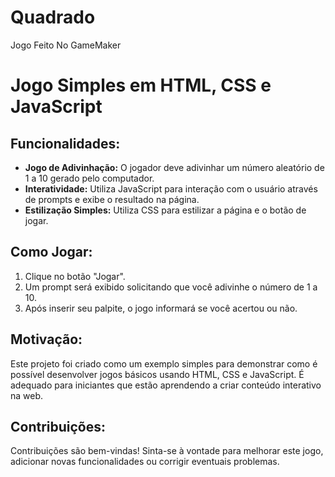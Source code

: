 # Quadrado
Jogo Feito No GameMaker
<!DOCTYPE html>
<html lang="pt-br">
<head>
  <meta charset="UTF-8">
  <meta name="viewport" content="width=device-width, initial-scale=1.0">
  <title>Descrição do Projeto</title>
</head>
<body>
  <h1>Jogo Simples em HTML, CSS e JavaScript</h1>
  
  <h2>Funcionalidades:</h2>
  <ul>
    <li><strong>Jogo de Adivinhação:</strong> O jogador deve adivinhar um número aleatório de 1 a 10 gerado pelo computador.</li>
    <li><strong>Interatividade:</strong> Utiliza JavaScript para interação com o usuário através de prompts e exibe o resultado na página.</li>
    <li><strong>Estilização Simples:</strong> Utiliza CSS para estilizar a página e o botão de jogar.</li>
  </ul>
  
  <h2>Como Jogar:</h2>
  <ol>
    <li>Clique no botão "Jogar".</li>
    <li>Um prompt será exibido solicitando que você adivinhe o número de 1 a 10.</li>
    <li>Após inserir seu palpite, o jogo informará se você acertou ou não.</li>
  </ol>
  
  <h2>Motivação:</h2>
  <p>Este projeto foi criado como um exemplo simples para demonstrar como é possível desenvolver jogos básicos usando HTML, CSS e JavaScript. É adequado para iniciantes que estão aprendendo a criar conteúdo interativo na web.</p>
  
  <h2>Contribuições:</h2>
  <p>Contribuições são bem-vindas! Sinta-se à vontade para melhorar este jogo, adicionar novas funcionalidades ou corrigir eventuais problemas.</p>
</body>
</html>

